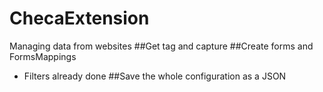 # ChecaExtension
Managing data from websites
##Get tag and capture 
##Create forms and FormsMappings
 - Filters already done
##Save the whole configuration as a JSON
